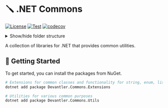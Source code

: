 # 🪛 .NET Commons

[![License](https://img.shields.io/badge/License-Apache_2.0-blue.svg)](https://opensource.org/licenses/Apache-2.0)
[![Test](https://github.com/devantler-tech/dotnet-commons/actions/workflows/test.yaml/badge.svg)](https://github.com/devantler-tech/dotnet-commons/actions/workflows/test.yaml)
[![codecov](https://codecov.io/gh/devantler-tech/dotnet-commons/graph/badge.svg?token=RhQPb4fE7z)](https://codecov.io/gh/devantler-tech/dotnet-commons)

<details>
  <summary>Show/hide folder structure</summary>

<!-- readme-tree start -->
```
.
├── .github
│   └── workflows
├── .vscode
├── src
│   ├── Devantler.Commons.Extensions
│   │   └── StringExtensions
│   └── Devantler.Commons.Utils
└── tests
    ├── Devantler.Commons.Extensions.Tests
    │   ├── EnumExtensionsTests
    │   ├── ListExtensionsTests
    │   ├── Setup
    │   │   ├── AutoDataAttributes
    │   │   └── SpecimenBuilders
    │   └── StringExtensions
    │       ├── CasingStringExtensionsTests
    │       ├── FormattingStringExtensionsTests
    │       ├── GeneralStringExtensionsTests
    │       └── GrammarStringExtensionsTests
    └── Devantler.Commons.Utils.Tests

23 directories
```
<!-- readme-tree end -->

</details>

A collection of libraries for .NET that provides common utilities.

## 🚀 Getting Started

To get started, you can install the packages from NuGet.

```bash
# Extensions for common classes and functionality for string, enum, list, etc.
dotnet add package Devantler.Commons.Extensions

# Utilities for various common purposes
dotnet add package Devantler.Commons.Utils
```
